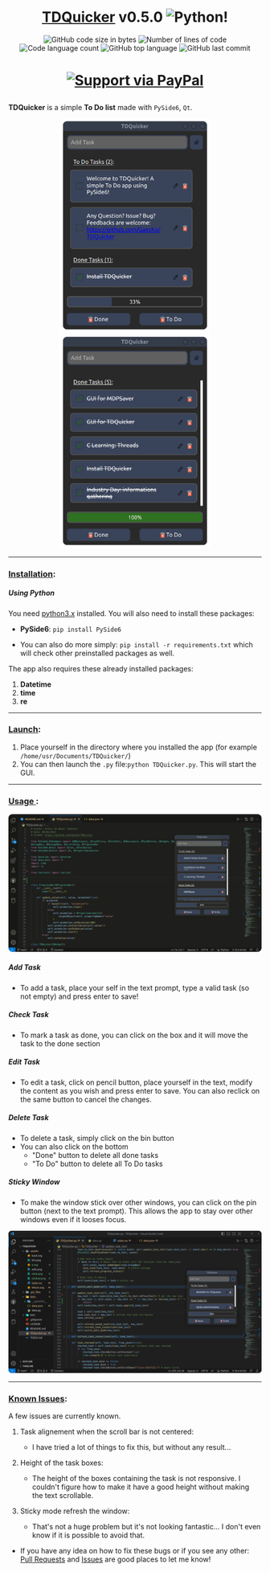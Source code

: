 # <h1 align="center"><ins> TDQuicker</ins> v0.5.0 ![Python](.git_files/python.ico)!</h1>

<p align="center">
	<img alt="GitHub code size in bytes" src="https://img.shields.io/github/languages/code-size/GaecKo/TDQuicker?color=lightblue" />
	<img alt="Number of lines of code" src="https://img.shields.io/tokei/lines/github/GaecKo/TDQuicker?color=critical" />
	<img alt="Code language count" src="https://img.shields.io/github/languages/count/GaecKo/TDQuicker?color=yellow" />
	<img alt="GitHub top language" src="https://img.shields.io/github/languages/top/GaecKo/TDQuicker?color=blue" />
	<img alt="GitHub last commit" src="https://img.shields.io/github/last-commit/GaecKo/TDQuicker?color=green" />
</p>
<h1 align="center">

[![Support via PayPal](https://cdn.rawgit.com/twolfson/paypal-github-button/1.0.0/dist/button.svg)](https://paypal.me/ArthurDeNeyer?country.x=BE&locale.x=fr_FR) 

</h1>

**TDQuicker** is a simple **To Do list** made with `PySide6`, `Qt`. 
<p float="left" align="center">
    <img src=".git_files/TDQuicker.png" width=300>
	<img src=".git_files/all_done.png" width=300>
</p>

****
### <ins>Installation</ins>: 
##### Using Python 
You need [python3.x](https://www.python.org/downloads/) installed. You will also need to install these packages:
* **PySide6**: `pip install PySide6`

* You can also do more simply: `pip install -r requirements.txt` which will check other preinstalled packages as well. 

The app also requires these already installed packages:
1. **Datetime** 
2. **time** 
3. **re** 

****

### <ins>Launch</ins>:
1. Place yourself in the directory where you installed the app (for example `/home/usr/Documents/TDQuicker/`) 
2. You can then launch the `.py` file:`python TDQuicker.py`. This will start the GUI. 

****

### <ins> Usage </ins>:
<p align="center"> <img style="border-radius:8px;" src=".git_files/usage.gif"> </p>

##### Add Task
* To add a task, place your self in the text prompt, type a valid task (so not empty) and press enter to save! 

##### Check Task
* To mark a task as done, you can click on the box and it will move the task to the done section 

##### Edit Task
* To edit a task, click on pencil button, place yourself in the text, modify the content as you wish and press enter to save. You can also reclick on the same button to cancel the changes. 


##### Delete Task
* To delete a task, simply click on the bin button
* You can also click on the bottom 
	* "Done" button to delete all done tasks
	* "To Do" button to delete all To Do tasks

##### Sticky Window
* To make the window stick over other windows, you can click on the pin button (next to the text prompt). This allows the app to stay over other windows even if it looses focus. 
<p align="center"><img src=".git_files/ex_sticky.png" ></p>

****

### <ins>Known Issues</ins>:
A few issues are currently known. 
1. Task alignement when the scroll bar is not centered: 
	* I have tried a lot of things to fix this, but without any result... 

2. Height of the task boxes:
	* The height of the boxes containing the task is not responsive. I couldn't figure how to make it have a good height without making the text scrollable. 

3. Sticky mode refresh the window:
	* That's not a huge problem but it's not looking fantastic... I don't even know if it is possible to avoid that. 

* If you have any idea on how to fix these bugs or if you see any other: [Pull Requests](https://github.com/GaecKo/TDQuicker/pulls) and [Issues](https://github.com/GaecKo/TDQuicker/issues) are good places to let me know! 

